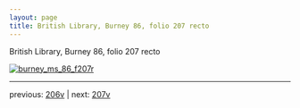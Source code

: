 ```yaml
---
layout: page
title: British Library, Burney 86, folio 207 recto
---
```


British Library, Burney 86, folio 207 recto

[![burney_ms_86_f207r](http://www.homermultitext.org/iipsrv?IIIF=/project/homer/pyramidal/deepzoom/bl/burney86imgs/v1/burney_ms_86_f207r.tif/full/800,/0/default.jpg)](http://www.homermultitext.org/ict2/?urn=urn:cite2:bl:burney86imgs.v1:burney_ms_86_f207r) 

---

previous:  [206v](../206v/) | next: [207v](../207v/)